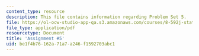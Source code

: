 ```yaml
---
content_type: resource
description: This file contains information regarding Problem Set 5.
file: https://ol-ocw-studio-app-qa.s3.amazonaws.com/courses/8-592j-statistical-physics-in-biology-spring-2011/be1f4b76162a71a7a246f1592703abc1_MIT8_592JS11_PS5.pdf
file_type: application/pdf
resourcetype: Document
title: 'Assignment #5'
uid: be1f4b76-162a-71a7-a246-f1592703abc1
---
```

